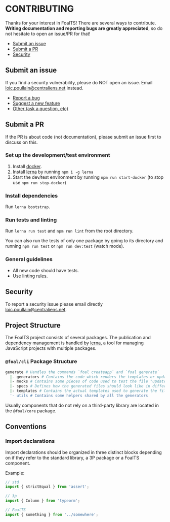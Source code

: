 # CONTRIBUTING

Thanks for your interest in FoalTS! There are several ways to contribute. **Writing documentation and reporting bugs are greatly appreciated**, so do not hesitate to open an issue/PR for that!

- [Submit an issue](#submit-an-issue)
- [Submit a PR](#submit-a-pr)
- [Security](#security)

## Submit an issue

If you find a security vulnerability, please do NOT open an issue. Email loic.poullain@centraliens.net instead.

- [Report a bug](https://github.com/FoalTS/foal/issues/new)
- [Suggest a new feature](https://github.com/FoalTS/foal/issues/new)
- [Other (ask a question, etc)](https://github.com/FoalTS/foal/issues/new)

## Submit a PR

If the PR is about code (not documentation), please submit an issue first to discuss on this.

### Set up the development/test environment

1. Install [docker](https://www.docker.com/).
2. Install [lerna](https://lernajs.io/) by running `npm i -g lerna`
3. Start the dev/test environment by running `npm run start-docker` (to stop use `npm run stop-docker`)

### Install dependencies

Run `lerna bootstrap`.

### Run tests and linting

Run `lerna run test` and `npm run lint` from the root directory.

You can also run the tests of only one package by going to its directory and running `npm run test` or `npm run dev:test` (watch mode).

### General guidelines

- All new code should have tests.
- Use linting rules.

## Security

To report a security issue please email directly loic.poullain@centraliens.net.

## Project Structure

The FoalTS project consists of several packages. The publication and dependency management is handled by [lerna](https://github.com/lerna/lerna), a tool for managing JavaScript projects with multiple packages.

### `@foal/cli` Package Structure

```sh
generate # Handles the commands `foal createapp` and `foal generate`
  |- generators # Contains the code which renders the templates or updates the files
  |- mocks # Contains some pieces of code used to test the file "updaters"
  |- specs # Defines how the generated files should look like in different scenarios (specifications)
  |- templates # Contains the actual templates used to generate the files
  '- utils # Contains some helpers shared by all the generators
```

Usually components that do not rely on a third-party library are located in the `@foal/core` package.

## Conventions

### Import declarations

Import declarations should be organized in three distinct blocks depending on if they refer to the standard library, a 3P package or a FoalTS component.

Example:
```typescript
// std
import { strictEqual } from 'assert';

// 3p
import { Column } from 'typeorm';

// FoalTS
import { something } from '../somewhere';
```
